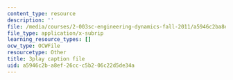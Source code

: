 ```yaml
---
content_type: resource
description: ''
file: /media/courses/2-003sc-engineering-dynamics-fall-2011/a5946c2ba8ef26ccc5b206c22d5de34a_pYZMNOuRwk0.srt
file_type: application/x-subrip
learning_resource_types: []
ocw_type: OCWFile
resourcetype: Other
title: 3play caption file
uid: a5946c2b-a8ef-26cc-c5b2-06c22d5de34a
---
```

